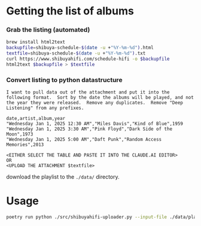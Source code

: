 # Getting the list of albums
### Grab the listing (automated)
```bash
brew install html2text
backupfile=shibuya-schedule-$(date -u +"%Y-%m-%d").html
textfile=shibuya-schedule-$(date -u +"%Y-%m-%d").txt
curl https://www.shibuyahifi.com/schedule-hifi -o $backupfile
html2text $backupfile > $textfile
```

###  Convert listing to python datastructure
```text
I want to pull data out of the attachment and put it into the following format.  Sort by the date the albums will be played, and not the year they were released.  Remove any duplicates.  Remove "Deep Listening" from any prefixes.

date,artist,album,year
"Wednesday Jan 1, 2025 12:30 AM","Miles Davis","Kind of Blue",1959
"Wednesday Jan 1, 2025 3:30 AM","Pink Floyd","Dark Side of the Moon",1973
"Wednesday Jan 1, 2025 5:00 AM","Daft Punk","Random Access Memories",2013

<EITHER SELECT THE TABLE AND PASTE IT INTO THE CLAUDE.AI EDITOR>
OR
<UPLOAD THE ATTACHMENT $textfile>
```

download the playlist to the `./data/` directory. 

# Usage
```bash
poetry run python ./src/shibuyahifi-uploader.py --input-file ./data/playlist-data-20250203.csv 
```
